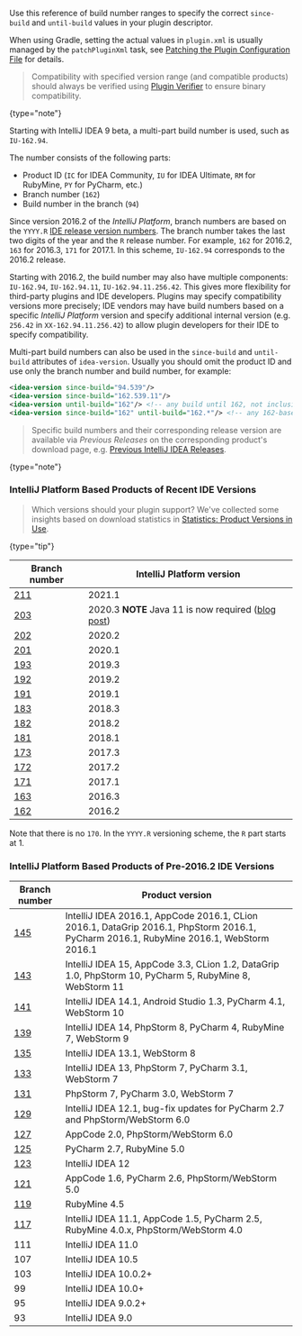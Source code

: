 [//]: # (title: Build Number Ranges)

Use this reference of build number ranges to specify the correct `since-build` and `until-build` values in your plugin descriptor.

When using Gradle, setting the actual values in `plugin.xml` is usually managed by the `patchPluginXml` task, see [Patching the Plugin Configuration File](gradle_guide.md#patching-the-plugin-configuration-file) for details.

 >  Compatibility with specified version range (and compatible products) should always be verified using [Plugin Verifier](api_changes_list.md#verifying-compatibility) to ensure binary compatibility.
 >
 {type="note"}

Starting with IntelliJ IDEA 9 beta, a multi-part build number is used, such as `IU-162.94`.

The number consists of the following parts:

* Product ID (`IC` for IDEA Community, `IU` for IDEA Ultimate, `RM` for RubyMine, `PY` for PyCharm, etc.)
* Branch number (`162`)
* Build number in the branch (`94`)

Since version 2016.2 of the *IntelliJ Platform*, branch numbers are based on the `YYYY.R` [IDE release version numbers](https://blog.jetbrains.com/blog/2016/03/09/jetbrains-toolbox-release-and-versioning-changes/).
The branch number takes the last two digits of the year and the `R` release number.
For example, `162` for 2016.2, `163` for 2016.3, `171` for 2017.1.
In this scheme, `IU-162.94` corresponds to the 2016.2 release.

Starting with 2016.2, the build number may also have multiple components: `IU-162.94`, `IU-162.94.11`, `IU-162.94.11.256.42`.
This gives more flexibility for third-party plugins and IDE developers.
Plugins may specify compatibility versions more precisely; IDE vendors may have build numbers based on a specific *IntelliJ Platform* version and specify additional internal version (e.g. `256.42` in `XX-162.94.11.256.42`) to allow plugin developers for their IDE to specify compatibility.

Multi-part build numbers can also be used in the `since-build` and `until-build` attributes of `idea-version`.
Usually you should omit the product ID and use only the branch number and build number, for example:

```xml
<idea-version since-build="94.539"/>
<idea-version since-build="162.539.11"/>
<idea-version until-build="162"/> <!-- any build until 162, not inclusive!-->
<idea-version since-build="162" until-build="162.*"/> <!-- any 162-based version, 162.94, 162.94.11, etc.-->
```

 >  Specific build numbers and their corresponding release version are available via _Previous Releases_ on the corresponding product's download page, e.g. [Previous IntelliJ IDEA Releases](https://www.jetbrains.com/idea/download/previous.html).
 >
 {type="note"}

### IntelliJ Platform Based Products of Recent IDE Versions

 >  Which versions should your plugin support? We've collected some insights based on download statistics in [Statistics: Product Versions in Use](https://plugins.jetbrains.com/docs/marketplace/product-versions-in-use-statistics.html).
 >
 {type="tip"}

| Branch number                                                   | IntelliJ Platform version |
| --------------------------------------------------------------- | ------------------------- |
| [211](https://github.com/JetBrains/intellij-community/tree/211) | 2021.1                    |
| [203](https://github.com/JetBrains/intellij-community/tree/203) | 2020.3 **NOTE** Java 11 is now required ([blog post](https://blog.jetbrains.com/platform/2020/09/intellij-project-migrates-to-java-11/)) |
| [202](https://github.com/JetBrains/intellij-community/tree/202) | 2020.2                    |
| [201](https://github.com/JetBrains/intellij-community/tree/201) | 2020.1                    |
| [193](https://github.com/JetBrains/intellij-community/tree/193) | 2019.3                    |
| [192](https://github.com/JetBrains/intellij-community/tree/192) | 2019.2                    |
| [191](https://github.com/JetBrains/intellij-community/tree/191) | 2019.1                    |
| [183](https://github.com/JetBrains/intellij-community/tree/183) | 2018.3                    |
| [182](https://github.com/JetBrains/intellij-community/tree/182) | 2018.2                    |
| [181](https://github.com/JetBrains/intellij-community/tree/181) | 2018.1                    |
| [173](https://github.com/JetBrains/intellij-community/tree/173) | 2017.3                    |
| [172](https://github.com/JetBrains/intellij-community/tree/172) | 2017.2                    |
| [171](https://github.com/JetBrains/intellij-community/tree/171) | 2017.1                    |
| [163](https://github.com/JetBrains/intellij-community/tree/163) | 2016.3                    |
| [162](https://github.com/JetBrains/intellij-community/tree/162) | 2016.2                    |

Note that there is no `170`.
In the `YYYY.R` versioning scheme, the `R` part starts at 1.

### IntelliJ Platform Based Products of Pre-2016.2 IDE Versions

|  Branch number                                                  |  Product version                                                                                                                       |
| --------------------------------------------------------------- | -------------------------------------------------------------------------------------------------------------------------------------- |
| [145](https://github.com/JetBrains/intellij-community/tree/145) | IntelliJ IDEA 2016.1, AppCode 2016.1, CLion 2016.1, DataGrip 2016.1, PhpStorm 2016.1, PyCharm 2016.1, RubyMine 2016.1, WebStorm 2016.1 |
| [143](https://github.com/JetBrains/intellij-community/tree/143) | IntelliJ IDEA 15, AppCode 3.3, CLion 1.2, DataGrip 1.0, PhpStorm 10, PyCharm 5, RubyMine 8, WebStorm 11                                |
| [141](https://github.com/JetBrains/intellij-community/tree/141) | IntelliJ IDEA 14.1, Android Studio 1.3, PyCharm 4.1, WebStorm 10                                                                       |
| [139](https://github.com/JetBrains/intellij-community/tree/139) | IntelliJ IDEA 14, PhpStorm 8, PyCharm 4, RubyMine 7, WebStorm 9                                                                        |
| [135](https://github.com/JetBrains/intellij-community/tree/135) | IntelliJ IDEA 13.1, WebStorm 8                                                                                                         |
| [133](https://github.com/JetBrains/intellij-community/tree/133) | IntelliJ IDEA 13, PhpStorm 7, PyCharm 3.1, WebStorm 7                                                                                  |
| [131](https://github.com/JetBrains/intellij-community/tree/131) | PhpStorm 7, PyCharm 3.0, WebStorm 7                                                                                                    |
| [129](https://github.com/JetBrains/intellij-community/tree/129) | IntelliJ IDEA 12.1, bug-fix updates for PyCharm 2.7 and PhpStorm/WebStorm 6.0                                                          |
| [127](https://github.com/JetBrains/intellij-community/tree/127) | AppCode 2.0, PhpStorm/WebStorm 6.0                                                                                                     |
| [125](https://github.com/JetBrains/intellij-community/tree/125) | PyCharm 2.7, RubyMine 5.0                                                                                                              |
| [123](https://github.com/JetBrains/intellij-community/tree/123) | IntelliJ IDEA 12                                                                                                                       |
| [121](https://github.com/JetBrains/intellij-community/tree/121) | AppCode 1.6, PyCharm 2.6, PhpStorm/WebStorm 5.0                                                                                        |
| [119](https://github.com/JetBrains/intellij-community/tree/119) | RubyMine 4.5                                                                                                                           |
| [117](https://github.com/JetBrains/intellij-community/tree/117) | IntelliJ IDEA 11.1, AppCode 1.5, PyCharm 2.5, RubyMine 4.0.x, PhpStorm/WebStorm 4.0                                                    |
| 111                                                             | IntelliJ IDEA 11.0                                                                                                                     |
| 107                                                             | IntelliJ IDEA 10.5                                                                                                                     |
| 103                                                             | IntelliJ IDEA 10.0.2+                                                                                                                  |
| 99                                                              | IntelliJ IDEA 10.0+                                                                                                                    |
| 95                                                              | IntelliJ IDEA 9.0.2+                                                                                                                   |
| 93                                                              | IntelliJ IDEA 9.0                                                                                                                      |
